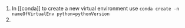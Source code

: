 1. In [[conda]] to create a new virtual environment use `conda create -n nameOfVirtualEnv python=pythonVersion`
2. 